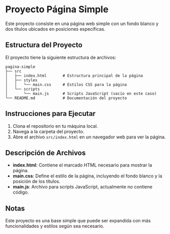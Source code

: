 # Proyecto Página Simple

Este proyecto consiste en una página web simple con un fondo blanco y dos títulos ubicados en posiciones específicas.

## Estructura del Proyecto

El proyecto tiene la siguiente estructura de archivos:

```
pagina-simple
├── src
│   ├── index.html       # Estructura principal de la página
│   ├── styles
│   │   └── main.css     # Estilos CSS para la página
│   └── scripts
│       └── main.js      # Scripts JavaScript (vacío en este caso)
└── README.md            # Documentación del proyecto
```

## Instrucciones para Ejecutar

1. Clona el repositorio en tu máquina local.
2. Navega a la carpeta del proyecto.
3. Abre el archivo `src/index.html` en un navegador web para ver la página.

## Descripción de Archivos

- **index.html**: Contiene el marcado HTML necesario para mostrar la página.
- **main.css**: Define el estilo de la página, incluyendo el fondo blanco y la posición de los títulos.
- **main.js**: Archivo para scripts JavaScript, actualmente no contiene código.

## Notas

Este proyecto es una base simple que puede ser expandida con más funcionalidades y estilos según sea necesario.